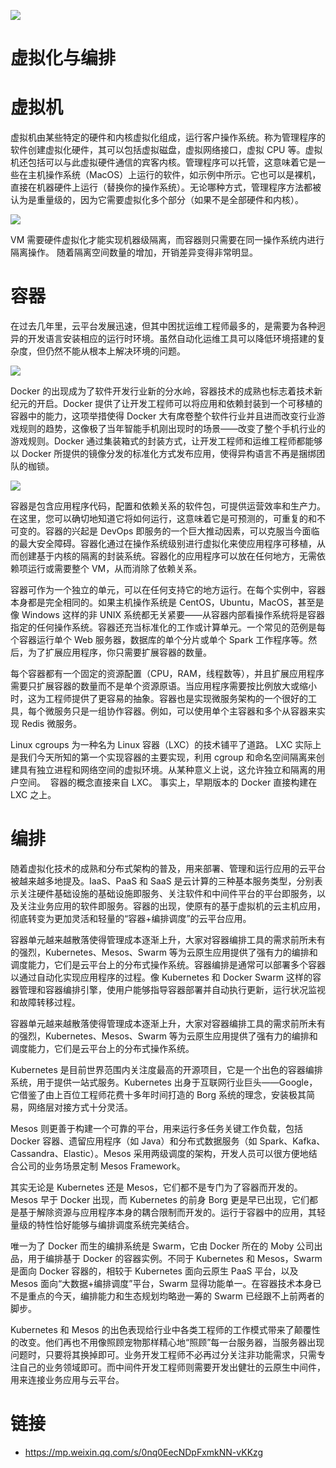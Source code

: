 ![](https://i.postimg.cc/8kvMhcZL/image.png)

# 虚拟化与编排

# 虚拟机

虚拟机由某些特定的硬件和内核虚拟化组成，运行客户操作系统。称为管理程序的软件创建虚拟化硬件，其可以包括虚拟磁盘，虚拟网络接口，虚拟 CPU 等。虚拟机还包括可以与此虚拟硬件通信的宾客内核。管理程序可以托管，这意味着它是一些在主机操作系统（MacOS）上运行的软件，如示例中所示。它也可以是裸机，直接在机器硬件上运行（替换你的操作系统）。无论哪种方式，管理程序方法都被认为是重量级的，因为它需要虚拟化多个部分（如果不是全部硬件和内核）。

![](https://i.postimg.cc/gcxWt8FX/image.png)

VM 需要硬件虚拟化才能实现机器级隔离，而容器则只需要在同一操作系统内进行隔离操作。 随着隔离空间数量的增加，开销差异变得非常明显。

# 容器

在过去几年里，云平台发展迅速，但其中困扰运维工程师最多的，是需要为各种迥异的开发语言安装相应的运行时环境。虽然自动化运维工具可以降低环境搭建的复杂度，但仍然不能从根本上解决环境的问题。

![](https://i.postimg.cc/W41KFcsF/image.png)

Docker 的出现成为了软件开发行业新的分水岭，容器技术的成熟也标志着技术新纪元的开启。Docker 提供了让开发工程师可以将应用和依赖封装到一个可移植的容器中的能力，这项举措使得 Docker 大有席卷整个软件行业并且进而改变行业游戏规则的趋势，这像极了当年智能手机刚出现时的场景——改变了整个手机行业的游戏规则。Docker 通过集装箱式的封装方式，让开发工程师和运维工程师都能够以 Docker 所提供的镜像分发的标准化方式发布应用，使得异构语言不再是捆绑团队的枷锁。

![](https://i.postimg.cc/V6R8yWsn/image.png)

容器是包含应用程序代码，配置和依赖关系的软件包，可提供运营效率和生产力。在这里，您可以确切地知道它将如何运行，这意味着它是可预测的，可重复的和不可变的。容器的兴起是 DevOps 即服务的一个巨大推动因素，可以克服当今面临的最大安全障碍。容器化通过在操作系统级别进行虚拟化来使应用程序可移植，从而创建基于内核的隔离的封装系统。容器化的应用程序可以放在任何地方，无需依赖项运行或需要整个 VM，从而消除了依赖关系。

容器可作为一个独立的单元，可以在任何支持它的地方运行。在每个实例中，容器本身都是完全相同的。如果主机操作系统是 CentOS，Ubuntu，MacOS，甚至是像 Windows 这样的非 UNIX 系统都无关紧要——从容器内部看操作系统将是容器指定的任何操作系统。容器还充当标准化的工作或计算单元。一个常见的范例是每个容器运行单个 Web 服务器，数据库的单个分片或单个 Spark 工作程序等。然后，为了扩展应用程序，你只需要扩展容器的数量。

每个容器都有一个固定的资源配置（CPU，RAM，线程数等），并且扩展应用程序需要只扩展容器的数量而不是单个资源原语。当应用程序需要按比例放大或缩小时，这为工程师提供了更容易的抽象。容器也是实现微服务架构的一个很好的工具，每个微服务只是一组协作容器。例如，可以使用单个主容器和多个从容器来实现 Redis 微服务。

Linux cgroups 为一种名为 Linux 容器（LXC）的技术铺平了道路。 LXC 实际上是我们今天所知的第一个实现容器的主要实现，利用 cgroup 和命名空间隔离来创建具有独立进程和网络空间的虚拟环境。从某种意义上说，这允许独立和隔离的用户空间。  容器的概念直接来自 LXC。 事实上，早期版本的 Docker 直接构建在 LXC 之上。

# 编排

随着虚拟化技术的成熟和分布式架构的普及，用来部署、管理和运行应用的云平台被越来越多地提及。IaaS、PaaS 和 SaaS 是云计算的三种基本服务类型，分别表示关注硬件基础设施的基础设施即服务、关注软件和中间件平台的平台即服务，以及关注业务应用的软件即服务。容器的出现，使原有的基于虚拟机的云主机应用，彻底转变为更加灵活和轻量的“容器+编排调度”的云平台应用。

容器单元越来越散落使得管理成本逐渐上升，大家对容器编排工具的需求前所未有的强烈，Kubernetes、Mesos、Swarm 等为云原生应用提供了强有力的编排和调度能力，它们是云平台上的分布式操作系统。容器编排是通常可以部署多个容器以通过自动化实现应用程序的过程。像 Kubernetes 和 Docker Swarm 这样的容器管理和容器编排引擎，使用户能够指导容器部署并自动执行更新，运行状况监视和故障转移过程。

容器单元越来越散落使得管理成本逐渐上升，大家对容器编排工具的需求前所未有的强烈，Kubernetes、Mesos、Swarm 等为云原生应用提供了强有力的编排和调度能力，它们是云平台上的分布式操作系统。

Kubernetes 是目前世界范围内关注度最高的开源项目，它是一个出色的容器编排系统，用于提供一站式服务。Kubernetes 出身于互联网行业巨头——Google，它借鉴了由上百位工程师花费十多年时间打造的 Borg 系统的理念，安装极其简易，网络层对接方式十分灵活。

Mesos 则更善于构建一个可靠的平台，用来运行多任务关键工作负载，包括 Docker 容器、遗留应用程序（如 Java）和分布式数据服务（如 Spark、Kafka、Cassandra、Elastic）。Mesos 采用两级调度的架构，开发人员可以很方便地结合公司的业务场景定制 Mesos Framework。

其实无论是 Kubernetes 还是 Mesos，它们都不是专门为了容器而开发的。Mesos 早于 Docker 出现，而 Kubernetes 的前身 Borg 更是早已出现，它们都是基于解除资源与应用程序本身的耦合限制而开发的。运行于容器中的应用，其轻量级的特性恰好能够与编排调度系统完美结合。

唯一为了 Docker 而生的编排系统是 Swarm，它由 Docker 所在的 Moby 公司出品，用于编排基于 Docker 的容器实例。不同于 Kubernetes 和 Mesos，Swarm 是面向 Docker 容器的，相较于 Kubernetes 面向云原生 PaaS 平台，以及 Mesos 面向“大数据+编排调度”平台，Swarm 显得功能单一。在容器技术本身已不是重点的今天，编排能力和生态规划均略逊一筹的 Swarm 已经跟不上前两者的脚步。

Kubernetes 和 Mesos 的出色表现给行业中各类工程师的工作模式带来了颠覆性的改变。他们再也不用像照顾宠物那样精心地“照顾”每一台服务器，当服务器出现问题时，只要将其换掉即可。业务开发工程师不必再过分关注非功能需求，只需专注自己的业务领域即可。而中间件开发工程师则需要开发出健壮的云原生中间件，用来连接业务应用与云平台。

# 链接

- https://mp.weixin.qq.com/s/0nq0EecNDpFxmkNN-vKKzg
